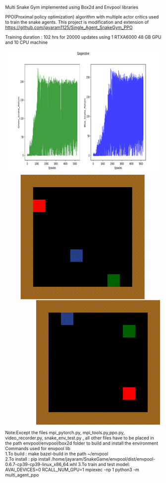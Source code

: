 Multi Snake Gym implemented using Box2d and Envpool libraries

PPO(Proximal policy optimization) algorithm  with multiple actor critics used to train the snake agents. This project is modification and extension of  https://github.com/jayaram1125/Single_Agent_SnakeGym_PPO



Training duration : 102 hrs for 20000 updates using 1 RTXA6000 48 GB GPU and 10 CPU machine 
<p>
    <img width="1600" height="400" src="https://github.com/jayaram1125/Multi_Agent_SnakeGym_PPO/blob/main/Cooperative_Output/Cooperative.png">
    <img width="400" height="400" src="https://github.com/jayaram1125/Multi_Agent_SnakeGym_PPO/blob/main/Cooperative_Output/TrainOutput/Episode_5228_GreenSnakeWin_GIF_0.25x.gif" hspace="50">
    <img width="400" height="400" src="https://github.com/jayaram1125/Multi_Agent_SnakeGym_PPO/blob/main/Cooperative_Output/TestOutput/Test_Episode_2_BlueSnakeWinGIF_0.25x.gif" hspace="100">
</p>


Note:Except the files mpi_pytorch.py, mpi_tools.py,ppo.py, video_recorder.py, snake_env_test.py , all other files have to be placed in the path envpool/envpool/box2d folder to build and install the environment <br/>
Commands used for envpool lib <br/>
1.To build : make bazel-build   in the path ~/envpool   <br/>
2.To install : pip install /home/jayaram/SnakeGame/envpool/dist/envpool-0.6.7-cp39-cp39-linux_x86_64.whl 
3.To train and test model: AVAI_DEVICES=0 RCALL_NUM_GPU=1 mpiexec -np 1 python3 -m multi_agent_ppo
